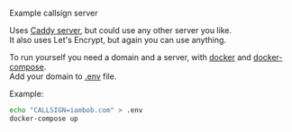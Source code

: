 Example callsign server

Uses [Caddy server](https://caddyserver.com), but could use any other server you like.  
It also uses Let's Encrypt, but again you can use anything.

To run yourself you need a domain and a server, with [docker](https://www.docker.com)
and [docker-compose](https://docs.docker.com/compose).  
Add your domain to [.env](.env) file.

Example:

```bash
echo "CALLSIGN=iambob.com" > .env
docker-compose up
```
